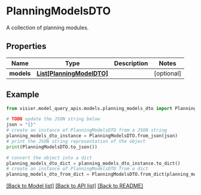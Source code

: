 # PlanningModelsDTO

A collection of planning modules.

## Properties

Name | Type | Description | Notes
------------ | ------------- | ------------- | -------------
**models** | [**List[PlanningModelDTO]**](PlanningModelDTO.md) |  | [optional] 

## Example

```python
from visier.model_query_apis.models.planning_models_dto import PlanningModelsDTO

# TODO update the JSON string below
json = "{}"
# create an instance of PlanningModelsDTO from a JSON string
planning_models_dto_instance = PlanningModelsDTO.from_json(json)
# print the JSON string representation of the object
print(PlanningModelsDTO.to_json())

# convert the object into a dict
planning_models_dto_dict = planning_models_dto_instance.to_dict()
# create an instance of PlanningModelsDTO from a dict
planning_models_dto_from_dict = PlanningModelsDTO.from_dict(planning_models_dto_dict)
```
[[Back to Model list]](../README.md#documentation-for-models) [[Back to API list]](../README.md#documentation-for-api-endpoints) [[Back to README]](../README.md)


